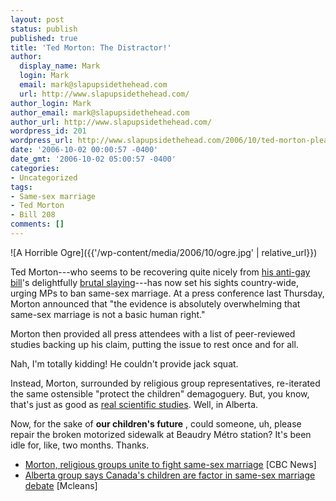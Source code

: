 ```yaml
---
layout: post
status: publish
published: true
title: 'Ted Morton: The Distractor!'
author:
  display_name: Mark
  login: Mark
  email: mark@slapupsidethehead.com
  url: http://www.slapupsidethehead.com/
author_login: Mark
author_email: mark@slapupsidethehead.com
author_url: http://www.slapupsidethehead.com/
wordpress_id: 201
wordpress_url: http://www.slapupsidethehead.com/2006/10/ted-morton-pleads-for-children/
date: '2006-10-02 00:00:57 -0400'
date_gmt: '2006-10-02 05:00:57 -0400'
categories:
- Uncategorized
tags:
- Same-sex marriage
- Ted Morton
- Bill 208
comments: []
---
```

![A Horrible Ogre]({{'/wp-content/media/2006/10/ogre.jpg' | relative_url}})

Ted Morton---who seems to be recovering quite nicely from [his anti-gay bill](http://www.slapupsidethehead.com/2006/08/bill-208-is-back/ "It even came back from the dead!")'s delightfully [brutal slaying](http://www.slapupsidethehead.com/2006/09/labour-day-update/ "But it'll be back again; The evil un-dead always rise again!")---has now set his sights country-wide, urging MPs to ban same-sex marriage. At a press conference last Thursday, Morton announced that "the evidence is absolutely overwhelming that same-sex marriage is not a basic human right."

Morton then provided all press attendees with a list of peer-reviewed studies backing up his claim, putting the issue to rest once and for all.

Nah, I'm totally kidding! He couldn't provide jack squat.

Instead, Morton, surrounded by religious group representatives, re-iterated the same ostensible "protect the children" demagoguery. But, you know, that's just as good as [real scientific studies](http://www.apa.org/pi/parent.html "This is just one."). Well, in Alberta.

Now, for the sake of **our children's future** , could someone, uh, please repair the broken motorized sidewalk at Beaudry Métro station? It's been idle for, like, two months. Thanks.

- [Morton, religious groups unite to fight same-sex marriage](http://www.cbc.ca/canada/edmonton/story/2006/09/28/morton-samesex.html) [CBC News]
- [Alberta group says Canada's children are factor in same-sex marriage debate](http://www.macleans.ca/topstories/news/shownews.jsp?content=n092871A) [Mcleans]
